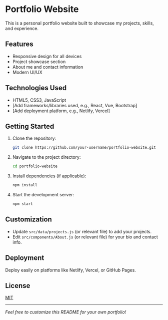 # Portfolio Website

This is a personal portfolio website built to showcase my projects, skills, and experience.

## Features

- Responsive design for all devices
- Project showcase section
- About me and contact information
- Modern UI/UX

## Technologies Used

- HTML5, CSS3, JavaScript
- [Add frameworks/libraries used, e.g., React, Vue, Bootstrap]
- [Add deployment platform, e.g., Netlify, Vercel]

## Getting Started

1. Clone the repository:
    ```bash
    git clone https://github.com/your-username/portfolio-website.git
    ```
2. Navigate to the project directory:
    ```bash
    cd portfolio-website
    ```
3. Install dependencies (if applicable):
    ```bash
    npm install
    ```
4. Start the development server:
    ```bash
    npm start
    ```

## Customization

- Update `src/data/projects.js` (or relevant file) to add your projects.
- Edit `src/components/About.js` (or relevant file) for your bio and contact info.

## Deployment

Deploy easily on platforms like Netlify, Vercel, or GitHub Pages.

## License

[MIT](LICENSE)

---

*Feel free to customize this README for your own portfolio!*